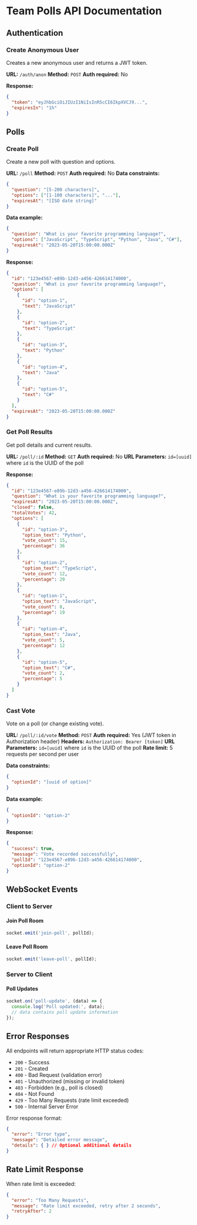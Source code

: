 # Team Polls API Documentation

## Authentication

### Create Anonymous User
Creates a new anonymous user and returns a JWT token.

**URL:** `/auth/anon`
**Method:** `POST`
**Auth required:** No

**Response:**
```json
{
  "token": "eyJhbGciOiJIUzI1NiIsInR5cCI6IkpXVCJ9...",
  "expiresIn": "1h"
}
```

## Polls

### Create Poll
Create a new poll with question and options.

**URL:** `/poll`
**Method:** `POST`
**Auth required:** No
**Data constraints:**
```json
{
  "question": "[5-200 characters]",
  "options": ["[1-100 characters]", "..."],
  "expiresAt": "[ISO date string]"
}
```

**Data example:**
```json
{
  "question": "What is your favorite programming language?",
  "options": ["JavaScript", "TypeScript", "Python", "Java", "C#"],
  "expiresAt": "2023-05-20T15:00:00.000Z"
}
```

**Response:**
```json
{
  "id": "123e4567-e89b-12d3-a456-426614174000",
  "question": "What is your favorite programming language?",
  "options": [
    {
      "id": "option-1",
      "text": "JavaScript"
    },
    {
      "id": "option-2",
      "text": "TypeScript"
    },
    {
      "id": "option-3",
      "text": "Python"
    },
    {
      "id": "option-4",
      "text": "Java"
    },
    {
      "id": "option-5",
      "text": "C#"
    }
  ],
  "expiresAt": "2023-05-20T15:00:00.000Z"
}
```

### Get Poll Results
Get poll details and current results.

**URL:** `/poll/:id`
**Method:** `GET`
**Auth required:** No
**URL Parameters:** `id=[uuid]` where `id` is the UUID of the poll

**Response:**
```json
{
  "id": "123e4567-e89b-12d3-a456-426614174000",
  "question": "What is your favorite programming language?",
  "expiresAt": "2023-05-20T15:00:00.000Z",
  "closed": false,
  "totalVotes": 42,
  "options": [
    {
      "id": "option-3",
      "option_text": "Python",
      "vote_count": 15,
      "percentage": 36
    },
    {
      "id": "option-2",
      "option_text": "TypeScript",
      "vote_count": 12,
      "percentage": 29
    },
    {
      "id": "option-1",
      "option_text": "JavaScript",
      "vote_count": 8,
      "percentage": 19
    },
    {
      "id": "option-4",
      "option_text": "Java",
      "vote_count": 5,
      "percentage": 12
    },
    {
      "id": "option-5",
      "option_text": "C#",
      "vote_count": 2,
      "percentage": 5
    }
  ]
}
```

### Cast Vote
Vote on a poll (or change existing vote).

**URL:** `/poll/:id/vote`
**Method:** `POST`
**Auth required:** Yes (JWT token in Authorization header)
**Headers:** `Authorization: Bearer [token]`
**URL Parameters:** `id=[uuid]` where `id` is the UUID of the poll
**Rate limit:** 5 requests per second per user

**Data constraints:**
```json
{
  "optionId": "[uuid of option]"
}
```

**Data example:**
```json
{
  "optionId": "option-2"
}
```

**Response:**
```json
{
  "success": true,
  "message": "Vote recorded successfully",
  "pollId": "123e4567-e89b-12d3-a456-426614174000",
  "optionId": "option-2"
}
```

## WebSocket Events

### Client to Server

#### Join Poll Room
```javascript
socket.emit('join-poll', pollId);
```

#### Leave Poll Room
```javascript
socket.emit('leave-poll', pollId);
```

### Server to Client

#### Poll Updates
```javascript
socket.on('poll-update', (data) => {
  console.log('Poll updated:', data);
  // data contains poll update information
});
```

## Error Responses

All endpoints will return appropriate HTTP status codes:

- `200` - Success
- `201` - Created
- `400` - Bad Request (validation error)
- `401` - Unauthorized (missing or invalid token)
- `403` - Forbidden (e.g., poll is closed)
- `404` - Not Found
- `429` - Too Many Requests (rate limit exceeded)
- `500` - Internal Server Error

Error response format:
```json
{
  "error": "Error type",
  "message": "Detailed error message",
  "details": { } // Optional additional details
}
```

## Rate Limit Response

When rate limit is exceeded:
```json
{
  "error": "Too Many Requests",
  "message": "Rate limit exceeded, retry after 2 seconds",
  "retryAfter": 2
}
```